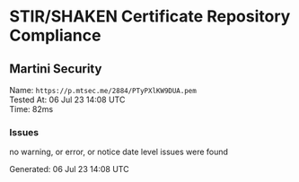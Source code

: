 # STIR/SHAKEN Certificate Repository Compliance

## Martini Security

Name: `https://p.mtsec.me/2884/PTyPXlKW9DUA.pem`\
Tested At: 06 Jul 23 14:08 UTC\
Time: 82ms

### Issues

no warning, or error, or notice date level issues were found

Generated: 06 Jul 23 14:08 UTC